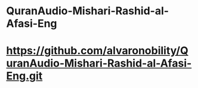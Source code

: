 # QuranAudio-Mishari-Rashid-al-Afasi-Eng
# https://github.com/alvaronobility/QuranAudio-Mishari-Rashid-al-Afasi-Eng.git
